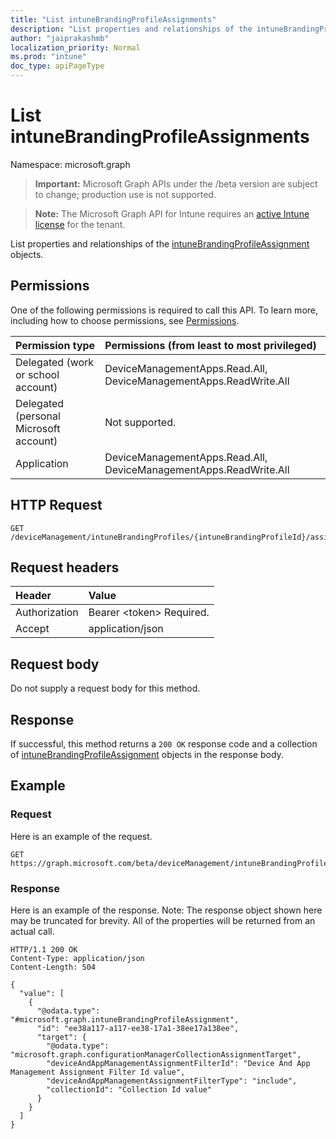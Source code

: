 ```yaml
---
title: "List intuneBrandingProfileAssignments"
description: "List properties and relationships of the intuneBrandingProfileAssignment objects."
author: "jaiprakashmb"
localization_priority: Normal
ms.prod: "intune"
doc_type: apiPageType
---
```


# List intuneBrandingProfileAssignments

Namespace: microsoft.graph

> **Important:** Microsoft Graph APIs under the /beta version are subject to change; production use is not supported.

> **Note:** The Microsoft Graph API for Intune requires an [active Intune license](https://go.microsoft.com/fwlink/?linkid=839381) for the tenant.

List properties and relationships of the [intuneBrandingProfileAssignment](../resources/intune-wip-intunebrandingprofileassignment.md) objects.

## Permissions
One of the following permissions is required to call this API. To learn more, including how to choose permissions, see [Permissions](/graph/permissions-reference).

|Permission type|Permissions (from least to most privileged)|
|:---|:---|
|Delegated (work or school account)|DeviceManagementApps.Read.All, DeviceManagementApps.ReadWrite.All|
|Delegated (personal Microsoft account)|Not supported.|
|Application|DeviceManagementApps.Read.All, DeviceManagementApps.ReadWrite.All|

## HTTP Request
<!-- {
  "blockType": "ignored"
}
-->
``` http
GET /deviceManagement/intuneBrandingProfiles/{intuneBrandingProfileId}/assignments
```

## Request headers
|Header|Value|
|:---|:---|
|Authorization|Bearer &lt;token&gt; Required.|
|Accept|application/json|

## Request body
Do not supply a request body for this method.

## Response
If successful, this method returns a `200 OK` response code and a collection of [intuneBrandingProfileAssignment](../resources/intune-wip-intunebrandingprofileassignment.md) objects in the response body.

## Example

### Request
Here is an example of the request.
``` http
GET https://graph.microsoft.com/beta/deviceManagement/intuneBrandingProfiles/{intuneBrandingProfileId}/assignments
```

### Response
Here is an example of the response. Note: The response object shown here may be truncated for brevity. All of the properties will be returned from an actual call.
``` http
HTTP/1.1 200 OK
Content-Type: application/json
Content-Length: 504

{
  "value": [
    {
      "@odata.type": "#microsoft.graph.intuneBrandingProfileAssignment",
      "id": "ee38a117-a117-ee38-17a1-38ee17a138ee",
      "target": {
        "@odata.type": "microsoft.graph.configurationManagerCollectionAssignmentTarget",
        "deviceAndAppManagementAssignmentFilterId": "Device And App Management Assignment Filter Id value",
        "deviceAndAppManagementAssignmentFilterType": "include",
        "collectionId": "Collection Id value"
      }
    }
  ]
}
```
